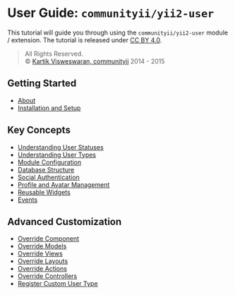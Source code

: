 User Guide: `communityii/yii2-user`
===================================
 
This tutorial will guide you through using the `communityii/yii2-user` module / extension. The tutorial is released under [CC BY 4.0](http://creativecommons.org/licenses/by/4.0/).

> All Rights Reserved.  
> © [Kartik Visweswaran, communityii](http://github.com/kartik-v/) 2014 - 2015 

## Getting Started

- [About](about.md)
- [Installation and Setup](setup.md)

## Key Concepts

- [Understanding User Statuses](user-statuses.md)
- [Understanding User Types](user-types.md)
- [Module Configuration](configuration.md)
- [Database Structure](database.md)
- [Social Authentication](social.md)
- [Profile and Avatar Management](profile.md)
- [Reusable Widgets](widgets.md)
- [Events](events.md)

## Advanced Customization

- [Override Component](override-component.md)
- [Override Models](override-models.md)
- [Override Views](override-views.md)
- [Override Layouts](override-layouts.md)
- [Override Actions](override-actions.md)
- [Override Controllers](override-controllers.md)
- [Register Custom User Type](register-custom-user-type.md)
